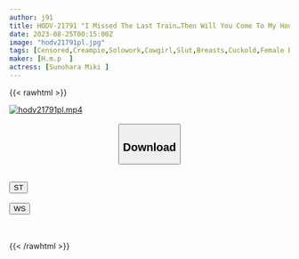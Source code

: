 ```yaml
---
author: j91
title: HODV-21791 "I Missed The Last Train…Then Will You Come To My House?"I Missed The Last Train And Stayed At The House Of My Female Boss While Her Husband Was On A Business Trip.I Had An Affair And Was Tempted To Estrus.I Was Excited And Continued Fucking Until Morning Mirai Sunohara
date: 2023-08-25T00:15:00Z
image: "hodv21791pl.jpg"
tags: [Censored,Creampie,Solowork,Cowgirl,Slut,Breasts,Cuckold,Female Boss	 ]
maker: [H.m.p  ]
actress: [Sunohara Miki ]
---
```



{{< rawhtml >}}

<div class="video" data-videoid="Qg9aY11Alet8zL">
    <a href="javascript:;">
        <img src="https://my.j91.asia/posts/hodv21791pl/hodv21791pl.jpg" width="WIDTH" height="HEIGHT" alt="hodv21791pl.mp4" loading="lazy">
    </a>
</div>

<script type="text/javascript" src="https://j91.asia/asset/on-demand-st.js"></script>

<br>
  <link rel="stylesheet" href="https://j91.asia/asset/bs5.css">
  
  <center>
  <button class="btn btn-primary" type="button" data-bs-toggle="collapse" data-bs-target=".multi-collapse" aria-expanded="false" aria-controls="multiCollapseExample1 multiCollapseExample2"><h2>Download</h2></button></center>
</p>
<div class="row">
  <div class="col">
    <div class="collapse multi-collapse" id="multiCollapseExample1">
      <div class="card card-body">
	      	      <br>
<div class="buttons">  
<a href="https://streamtape.to/v/Qg9aY11Alet8zL"><button class="btn-hover color-3"><i class="fa fa-download"></i> ST</button></a></div>
    </div>
  </div>
</div>
  <div class="col">
    <div class="collapse multi-collapse" id="multiCollapseExample2">
      <div class="card card-body">
	      <br>
<div class="buttons">
    <a href="https://wolfstream.tv/b5mjw5og6f2b"><button class="btn-hover color-9"><i class="fa fa-download"></i> WS</button></a></div>
<br><br>
      </div>
    </div>
  </div>
</div>

{{< /rawhtml >}}
